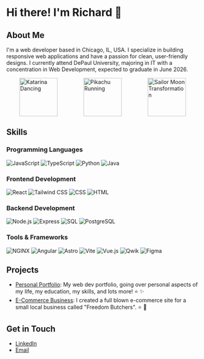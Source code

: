 # Hi there! I'm Richard :wave:

## About Me

I'm a web developer based in Chicago, IL, USA. I specialize in building responsive web applications and have a passion for clean, user-friendly designs. I currently attend DePaul University, majoring in IT with a concentration in Web Development, expected to graduate in June 2026.

<div style="display: flex; justify-content: space-around;">
  <img src="https://i.imgur.com/QRUPiHQ.gif" alt="Katarina Dancing" width="100"/>
  <img src="https://media.tenor.com/fSsxftCb8w0AAAAi/pikachu-running.gif" alt="Pikachu Running" width="100"/>
  <img src="https://i.imgur.com/hTGQebr.gif" alt="Sailor Moon Transformation" width="100"/>
</div>

## Skills

### Programming Languages

![JavaScript](https://img.shields.io/badge/-JavaScript-black?style=flat-square&logo=javascript)
![TypeScript](https://img.shields.io/badge/-TypeScript-black?style=flat-square&logo=typescript)
![Python](https://img.shields.io/badge/-Python-black?style=flat-square&logo=python)
![Java](https://img.shields.io/badge/-Java-black?style=flat-square&logo=java)

### Frontend Development

![React](https://img.shields.io/badge/-React-black?style=flat-square&logo=react)
![Tailwind CSS](https://img.shields.io/badge/-Tailwind%20CSS-black?style=flat-square&logo=tailwind-css)
![CSS](https://img.shields.io/badge/-CSS-black?style=flat-square&logo=css3&logoColor=white)
![HTML](https://img.shields.io/badge/-HTML-black?style=flat-square&logo=html5)

### Backend Development

![Node.js](https://img.shields.io/badge/-Node.js-black?style=flat-square&logo=node.js)
![Express](https://img.shields.io/badge/-Express-black?style=flat-square&logo=express)
![SQL](https://img.shields.io/badge/-SQL-black?style=flat-square&logo=sqlite)
![PostgreSQL](https://img.shields.io/badge/-PostgreSQL-black?style=flat-square&logo=postgresql)

### Tools & Frameworks

![NGINX](https://img.shields.io/badge/-NGINX-black?style=flat-square&logo=nginx)
![Angular](https://img.shields.io/badge/-Angular-black?style=flat-square&logo=angular)
![Astro](https://img.shields.io/badge/-Astro-black?style=flat-square&logo=astro)
![Vite](https://img.shields.io/badge/-Vite-black?style=flat-square&logo=vite)
![Vue.js](https://img.shields.io/badge/-Vue.js-black?style=flat-square&logo=vue.js)
![Qwik](https://img.shields.io/badge/-Qwik-black?style=flat-square&logo=qwik)
![Figma](https://img.shields.io/badge/-Figma-black?style=flat-square&logo=figma)

## Projects

- [Personal Portfolio](https://github.com/RichardLechko/React-Resume): My web dev portfolio, going over personal aspects of my life, my education, my skills, and lots more! :star: :sparkles:
- [E-Commerce Business](https://github.com/RichardLechko/superior-sphere): I created a full blown e-commerce site for a small local business called "Freedom Butchers". :star: :shopping_cart:

## Get in Touch

- [LinkedIn](https://www.linkedin.com/in/richard-lechko/)
- [Email](mailto:richardlechko@gmail.com)
